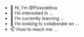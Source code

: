 - 👋 Hi, I’m @Psixodelica
- 👀 I’m interested in ...
- 🌱 I’m currently learning ...
- 💞️ I’m looking to collaborate on ...
- 📫 How to reach me ...

<!---
Psixodelica/Psixodelica is a ✨ special ✨ repository because its `README.md` (this file) appears on your GitHub profile.
You can click the Preview link to take a look at your changes.
--->
